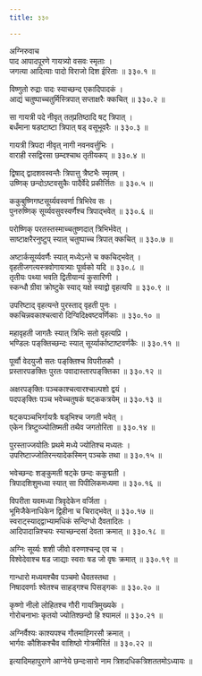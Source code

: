```yaml
---
title: ३३०

---
```

अग्निरुवाच  
पाद आपादपूरणे गायत्र्यो वसवः स्मृताः ।  
जगत्या आदित्याः पादो विराजो दिश ईरिताः ॥ ३३०.१ ॥  
  
विष्णुतो रुद्राः पादः स्याच्छन्द एकादिपादकं ।  
आद्यं चतुष्पाच्चतुर्मिस्त्रिपात् सप्ताक्षरैः क्कचित् ॥ ३३०.२ ॥  
  
सा गायत्री पदे नीवृत् तत्‌प्रतिष्ठादि षट् त्रिपात् ।  
बधँमाना षडष्टाष्टा त्रिपात् षड् वसूभूवरैः ॥ ३३०.३ ॥  
  
गायत्री त्रिपदा नीवृत् नागी नवनवर्त्तुभिः ।  
वाराही रसद्विरसा छम्दश्चाथ तृतीयकप् ॥ ३३०.४ ॥  
  
द्विषाद् द्वादशवस्वन्तैः त्रिपात्तु त्रैष्टभैः स्मृतम् ।  
उष्णिक् छन्दोऽष्टवसुकैः पादैर्वेदे प्रकीर्त्तितः ॥ ३३०.५ ॥  
  
ककुबुष्णिगष्टसूर्य्यवस्वर्णा त्रिभिरेव सः ।  
पुनरुष्णिक् सूर्य्यवसुवस्वर्णैश्च त्रिपाद्भवेत् ॥ ३३०.६ ॥  
  
परोष्णिक् परतस्तस्माच्चतुष्णदात् त्रिभिर्भवेत् ।  
साष्टाक्षरैरनुष्टुप् स्यात् चतुष्पाच्च त्रिपात् क्कचित् ॥ ३३०.७ ॥  
  
अष्टार्कसूर्य्यवर्णैः स्यात् मध्येऽन्ते च क्कचिद्भवेत् ।  
वृहतीजगत्यस्त्रवोगायत्र्याः पूर्व्वको यदि ॥ ३३०.८ ॥  
तृतीयः पथ्या भवति द्वितीयान्यं कुसारिणी ।  
स्कन्धौ ग्रीवा क्रोष्टुके स्याद् यक्षे स्याद्वो वृहत्यपि ॥ ३३०.९ ॥  
  
उपरिष्टाद्‌ वृहत्यन्ते पुरस्ताद् वृहती पुनः ।  
क्कचिन्नवकाश्चत्वारो दिग्विदिक्ष्वष्टवर्णिकाः ॥ ३३०.१० ॥  
  
महावृहती जागतैः स्यात् त्रिभिः सतो वृहत्यप्रि ।  
भण्डिलः पङ्‌क्तिच्छन्दः स्यात् सूर्य्यार्काष्टाष्टवर्णकैः ॥ ३३०.११ ॥  
  
पूर्व्वौ वेदयुजौ सतः पङ्‌क्तिश्च विपरीतकौ ।  
प्रस्तारपङक्तिः पुरतः पवादास्तारपङ्‌क्तिका ॥ ३३०.१२ ॥  
  
अक्षरपङ्‌क्तिः पञ्चकाश्चत्वारश्चाल्पशो द्वयं ।  
पदपङ्‌क्तिः पञ्च भवेच्चतुषकं षट्‌ककत्रयेम् ॥ ३३०.१३ ॥  
  
षट्‌कपञ्चभिर्गायत्रैः षड्‌भिश्च जगती भवेत् ।  
एकेन त्रिष्टुव्ज्योतिष्मती तथैव जगतोरिता ॥ ३३०.१४ ॥  
  
पुरस्ताज्जयोतिः प्रथमे मध्ये ज्योतिश्च मध्यतः ।  
उपरिष्टाज्जोतिरन्त्यादेकस्मिन् पञ्चके तथा ॥ ३३०.१५ ॥  
  
भवेच्छन्दः शङ्कुमती षट्‌के छन्दः ककुद्मती ।  
त्रिपादशिशुमध्या स्यात् सा पिपीलिकमध्यमा ॥ ३३०.१६ ॥  
  
विपरीता यवमध्या त्रिवृदेकेन वर्जिता ।  
भूमिजैकेनाधिकेन द्विहीना च चिराद्भवेत् ॥ ३३०.१७ ॥  
स्वराट्‌स्याद्‌द्वाभ्यामधिकं सन्दिग्धो दैवतादितः ।  
आदिपादान्निश्चयः स्याच्छन्दसां देवता क्रमात् ॥ ३३०.१८ ॥  
  
अग्निः सूर्य्यः शशी जीवो वरुणश्चन्द्र एव च ।  
विश्वेदेवाश्च षड जाद्याः स्वराः षड जो वृषः क्रमात् ॥ ३३०.१९ ॥  
  
गान्धारो मध्यमश्चैव पञ्चमो धैवतस्तथा ।  
निषादवर्णाः श्वेतश्च साहड्गश्च पिसड्गकः ॥ ३३०.२० ॥  
  
कृष्णो नीलो लोहितश्च गौरी गायत्रिमुख्यके ।  
गोरोचनाभाः कृतयो ज्योतिश्छन्दो हि श्यामलं ॥ ३३०.२१ ॥  
  
अग्निर्वैश्यः काश्यपश्च गौतमाह्गिरसौ क्रमात् ।  
भार्गवः कौशिकश्चैव वाशिष्ठो गोत्रमीरितं ॥ ३३०.२२ ॥  
  
इत्यादिमहापुराणे आग्नेये छन्दःसारो नाम त्रिशदधिकत्रिशततमोऽध्यायः ॥
